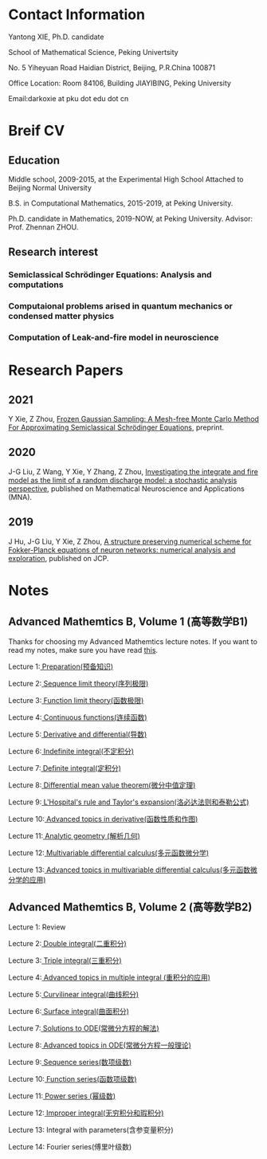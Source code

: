 <html>
<body>
<h1> Contact Information
</h1>
<p> Yantong XIE, Ph.D. candidate
</p>
<p> School of Mathematical Science, Peking Univertsity
</p>
<p> No. 5 Yiheyuan Road Haidian District, Beijing, P.R.China 100871 
</p>
<p> Office Location: Room 84106, Building JIAYIBING, Peking University
</p>
<p> Email:darkoxie at pku dot edu dot cn 
<h1> Breif CV
</h1>
<h2> Education
</h2>
<p> Middle school, 2009-2015, at the Experimental High School Attached to Beijing Normal University
</p>
<p> B.S. in Computational Mathematics, 2015-2019, at Peking University.
</p>
<p> Ph.D. candidate in Mathematics, 2019-NOW, at Peking University. Advisor: Prof. Zhennan ZHOU.
</p>
<h2> Research interest
<h3> Semiclassical Schrödinger Equations: Analysis and computations
</h3>
<h3> Computaional problems arised in quantum mechanics or condensed matter physics
</h3>
<h3> Computation of Leak-and-fire model in neuroscience
</h3>
<h1> Research Papers
</h1>
<h2> 2021
</h2>
<p> Y Xie, Z Zhou, <a href="https://arxiv.org/abs/2112.05405"> Frozen Gaussian Sampling: A Mesh-free Monte Carlo Method For Approximating Semiclassical Schrödinger Equations</a>, preprint.
</p>
<h2> 2020
</h2>
<p> J-G Liu, Z Wang, Y Xie, Y Zhang, Z Zhou, <a href="https://arxiv.org/abs/2102.07891"> Investigating the integrate and fire model as the limit of a random discharge model: a stochastic analysis perspective</a>, published on Mathematical Neuroscience and Applications (MNA).
</p>
<h2> 2019
</h2>
<p> J Hu, J-G Liu, Y Xie, Z Zhou, <a href="https://www.sciencedirect.com/science/article/pii/S0021999121000905?via%3Dihub"> A structure preserving numerical scheme for Fokker-Planck equations of neuron networks: numerical analysis and exploration</a>, published on JCP. 
</p>
<h1> Notes
</h1>
<h2> Advanced Mathemtics B, Volume 1 (高等数学B1)
</h2>
<p> Thanks for choosing my Advanced Mathemtics lecture notes. If you want to read my notes, make sure you have read <a href="https://darkoxie.github.io/前言.docx"> this</a>.
<p> Lecture 1:<a href="https://darkoxie.github.io/%E5%BA%8F%E5%88%97%E6%9E%81%E9%99%90%E8%AE%B2%E4%B9%89.pdf"> Preparation(预备知识)</a>
</p>
<p> Lecture 2:<a href="https://darkoxie.github.io/%E5%BA%8F%E5%88%97%E6%9E%81%E9%99%90%E8%AE%B2%E4%B9%89.pdf"> Sequence limit theory(序列极限)</a>
</p>
<p> Lecture 3:<a href="https://darkoxie.github.io/%E5%87%BD%E6%95%B0%E6%9E%81%E9%99%90%E8%AE%B2%E4%B9%89.pdf"> Function limit theory(函数极限)</a>
</p>
<p> Lecture 4:<a href="https://darkoxie.github.io/%E8%BF%9E%E7%BB%AD%E5%87%BD%E6%95%B0%E8%AE%B2%E4%B9%89.pdf"> Continuous functions(连续函数)</a>
</p>
<p> Lecture 5:<a href="https://darkoxie.github.io/%E5%AF%BC%E6%95%B0%E8%AE%B2%E4%B9%89.pdf"> Derivative and differential(导数)</a>
</p>
<p> Lecture 6:<a href="https://darkoxie.github.io/%E4%B8%8D%E5%AE%9A%E7%A7%AF%E5%88%86%E8%AE%B2%E4%B9%89.pdf"> Indefinite integral(不定积分)</a>
</p>
<p> Lecture 7:<a href="https://darkoxie.github.io/%E5%AE%9A%E7%A7%AF%E5%88%86%E8%AE%B2%E4%B9%89.pdf"> Definite integral(定积分)</a>
</p>
<p> Lecture 8:<a href="https://darkoxie.github.io/%E5%BE%AE%E5%88%86%E4%B8%AD%E5%80%BC%E5%AE%9A%E7%90%86%E8%AE%B2%E4%B9%89.pdf"> Differential mean value theorem(微分中值定理)</a>
</p>
<p> Lecture 9:<a href="https://darkoxie.github.io/%E6%B4%9B%E5%BF%85%E8%BE%BE%E6%B3%95%E5%88%99%E5%92%8C%E6%B3%B0%E5%8B%92%E5%85%AC%E5%BC%8F%E8%AE%B2%E4%B9%89.pdf"> L'Hospital's rule and Taylor's expansion(洛必达法则和泰勒公式)</a>
</p>
<p> Lecture 10:<a href="https://darkoxie.github.io/%E5%87%BD%E6%95%B0%E7%9A%84%E6%80%A7%E8%B4%A8%E4%B8%8E%E4%BD%9C%E5%9B%BE%E8%AE%B2%E4%B9%89.pdf"> Advanced topics in derivative(函数性质和作图)</a>
</p>
<p> Lecture 11:<a href="https://darkoxie.github.io/%E8%A7%A3%E6%9E%90%E5%87%A0%E4%BD%95%E8%AE%B2%E4%B9%89.pdf"> Analytic geometry (解析几何)</a>
</p>
<p> Lecture 12:<a href="https://darkoxie.github.io/%E5%A4%9A%E5%85%83%E5%87%BD%E6%95%B0%E5%BE%AE%E5%88%86%E5%AD%A6%E8%AE%B2%E4%B9%89.pdf"> Multivariable differential calculus(多元函数微分学)</a>
</p>
<p> Lecture 13:<a href="https://darkoxie.github.io/%E5%A4%9A%E5%85%83%E5%87%BD%E6%95%B0%E5%BE%AE%E5%88%86%E5%AD%A6%E7%9A%84%E5%BA%94%E7%94%A8%E8%AE%B2%E4%B9%89.pdf"> Advanced topics in multivariable differential calculus(多元函数微分学的应用)</a>
</p>
<h2> Advanced Mathemtics B, Volume 2 (高等数学B2)
</h2>
<p> Lecture 1: Review
</p>
<p> Lecture 2:<a href="https://darkoxie.github.io/%E4%BA%8C%E9%87%8D%E7%A7%AF%E5%88%86%E8%AE%B2%E4%B9%89.pdf"> Double integral(二重积分)</a>
</p>
<p> Lecture 3:<a href="https://darkoxie.github.io/%E4%B8%89%E9%87%8D%E7%A7%AF%E5%88%86%E8%AE%B2%E4%B9%89.pdf"> Triple integral(三重积分)</a>
</p>
<p> Lecture 4:<a href="https://darkoxie.github.io/%E9%87%8D%E7%A7%AF%E5%88%86%E5%BA%94%E7%94%A8%E8%AE%B2%E4%B9%89.pdf"> Advanced topics in multiple integral (重积分的应用)</a>
</p>
<p> Lecture 5:<a href="https://darkoxie.github.io/%E6%9B%B2%E7%BA%BF%E7%A7%AF%E5%88%86%E8%AE%B2%E4%B9%89.pdf"> Curvilinear integral(曲线积分)</a>
</p>
<p> Lecture 6:<a href="https://darkoxie.github.io/%E6%9B%B2%E9%9D%A2%E7%A7%AF%E5%88%86%E8%AE%B2%E4%B9%89.pdf"> Surface integral(曲面积分)</a>
</p>
<p> Lecture 7:<a href="https://darkoxie.github.io/%E5%B8%B8%E5%BE%AE%E5%88%86%E6%96%B9%E7%A8%8B%E7%9A%84%E8%A7%A3%E6%B3%95%E8%AE%B2%E4%B9%89.pdf"> Solutions to ODE(常微分方程的解法)</a>
</p>
<p> Lecture 8:<a href="https://darkoxie.github.io/%E5%B8%B8%E5%BE%AE%E5%88%86%E6%96%B9%E7%A8%8B%E7%9A%84%E4%B8%80%E8%88%AC%E7%90%86%E8%AE%BA%E8%AE%B2%E4%B9%89.pdf"> Advanced topics in ODE(常微分方程一般理论)</a>
</p>
<p> Lecture 9:<a href="https://darkoxie.github.io/%E6%95%B0%E9%A1%B9%E7%BA%A7%E6%95%B0%E8%AE%B2%E4%B9%89.pdf"> Sequence series(数项级数)</a>
</p>
<p> Lecture 10:<a href="https://darkoxie.github.io/%E5%87%BD%E6%95%B0%E9%A1%B9%E7%BA%A7%E6%95%B0%E8%AE%B2%E4%B9%89.pdf">  Function series(函数项级数)</a>
</p>
<p> Lecture 11:<a href="https://darkoxie.github.io/%E5%B9%82%E7%BA%A7%E6%95%B0%E8%AE%B2%E4%B9%89.pdf"> Power series (幂级数)</a>
</p>
<p> Lecture 12:<a href="https://darkoxie.github.io/%E6%97%A0%E7%A9%B7%E7%A7%AF%E5%88%86%E5%92%8C%E7%91%95%E7%A7%AF%E5%88%86%E8%AE%B2%E4%B9%89.pdf"> Improper integral(无穷积分和瑕积分)</a>
</p>
<p> Lecture 13: Integral with parameters(含参变量积分)</a>
</p>
<p> Lecture 14: Fourier series(傅里叶级数)</a>
</p>
</body>
</html>

